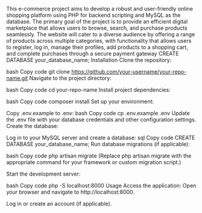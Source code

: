This e-commerce project aims to develop a robust and user-friendly online shopping platform using PHP for backend scripting and MySQL as the database. The primary goal of the project is to provide an efficient digital marketplace that allows users to browse, search, and purchase products seamlessly. The website will cater to a diverse audience by offering a range of products across multiple categories, with functionality that allows users to register, log in, manage their profiles, add products to a shopping cart, and complete purchases through a secure payment gateway
CREATE DATABASE your_database_name;
Installation
Clone the repository:

bash
Copy code
git clone https://github.com/your-username/your-repo-name.git
Navigate to the project directory:

bash
Copy code
cd your-repo-name
Install project dependencies:

bash
Copy code
composer install
Set up your environment:

Copy .env.example to .env:
bash
Copy code
cp .env.example .env
Update the .env file with your database credentials and other configuration settings.
Create the database:

Log in to your MySQL server and create a database:
sql
Copy code
CREATE DATABASE your_database_name;
Run database migrations (if applicable):

bash
Copy code
php artisan migrate
(Replace php artisan migrate with the appropriate command for your framework or custom migration script.)

Start the development server:

bash
Copy code
php -S localhost:8000
Usage
Access the application: Open your browser and navigate to http://localhost:8000.

Log in or create an account (if applicable).


